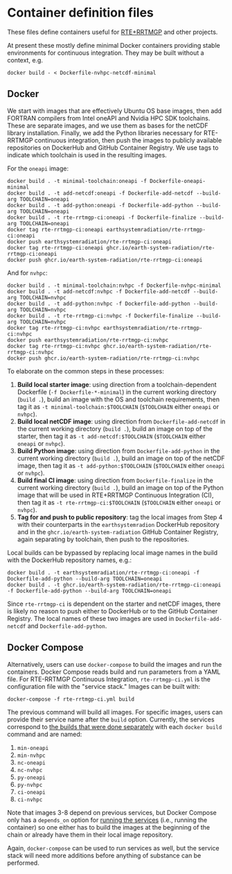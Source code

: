 # Container definition files

These files define containers useful for [RTE+RRTMGP](https://github.com/earth-system-radiation/rte-rrtmgp) and other projects.

At present these mostly define minimal Docker containers providing stable environments for continuous integration. They may be built without a context, e.g.

```
docker build - < Dockerfile-nvhpc-netcdf-minimal
```

## Docker <a name="docker"></a>

We start with images that are effectively Ubuntu OS base images, then add FORTRAN compilers from Intel oneAPI and Nvidia HPC SDK toolchains. These are separate images, and we use them as bases for the netCDF library installation. Finally, we add the Python libraries necessary for RTE-RRTMGP continuous integration, then push the images to publicly available repositories on DockerHub and GitHub Container Registry. We use tags to indicate which toolchain is used in the resulting images.

For the `oneapi` image:

```
docker build . -t minimal-toolchain:oneapi -f Dockerfile-oneapi-minimal
docker build . -t add-netcdf:oneapi -f Dockerfile-add-netcdf --build-arg TOOLCHAIN=oneapi
docker build . -t add-python:oneapi -f Dockerfile-add-python --build-arg TOOLCHAIN=oneapi
docker build . -t rte-rrtmgp-ci:oneapi -f Dockerfile-finalize --build-arg TOOLCHAIN=oneapi
docker tag rte-rrtmgp-ci:oneapi earthsystemradiation/rte-rrtmgp-ci:oneapi
docker push earthsystemradiation/rte-rrtmgp-ci:oneapi
docker tag rte-rrtmgp-ci:oneapi ghcr.io/earth-system-radiation/rte-rrtmgp-ci:oneapi
docker push ghcr.io/earth-system-radiation/rte-rrtmgp-ci:oneapi
```

And for `nvhpc`:

```
docker build . -t minimal-toolchain:nvhpc -f Dockerfile-nvhpc-minimal
docker build . -t add-netcdf:nvhpc -f Dockerfile-add-netcdf --build-arg TOOLCHAIN=nvhpc
docker build . -t add-python:nvhpc -f Dockerfile-add-python --build-arg TOOLCHAIN=nvhpc
docker build . -t rte-rrtmgp-ci:nvhpc -f Dockerfile-finalize --build-arg TOOLCHAIN=nvhpc
docker tag rte-rrtmgp-ci:nvhpc earthsystemradiation/rte-rrtmgp-ci:nvhpc
docker push earthsystemradiation/rte-rrtmgp-ci:nvhpc
docker tag rte-rrtmgp-ci:nvhpc ghcr.io/earth-system-radiation/rte-rrtmgp-ci:nvhpc
docker push ghcr.io/earth-system-radiation/rte-rrtmgp-ci:nvhpc
```

To elaborate on the common steps in these processes:

1. **Build local starter image**: using direction from a toolchain-dependent Dockerfile (`-f Dockerfile-*-minimal`) in the current working directory (`build .`), build an image with the OS and toolchain requirements, then tag it as `-t minimal-toolchain:$TOOLCHAIN` (`$TOOLCHAIN` either `oneapi` or `nvhpc`).
2. **Build local netCDF image**: using direction from `Dockerfile-add-netcdf` in the current working directory (`build .`), build an image on top of the starter, then tag it as `-t add-netcdf:$TOOLCHAIN` (`$TOOLCHAIN` either `oneapi` or `nvhpc`).
3. **Build Python image**: using direction from `Dockerfile-add-python` in the current working directory (`build .`), build an image on top of the netCDF image, then tag it as `-t add-python:$TOOLCHAIN` (`$TOOLCHAIN` either `oneapi` or `nvhpc`).
4. **Build final CI image**: using direction from `Dockerfile-finalize` in the current working directory (`build .`), build an image on top of the Python image that will be used in RTE+RRTMGP Continuous Integration (CI), then tag it as `-t rte-rrtmgp-ci:$TOOLCHAIN` (`$TOOLCHAIN` either `oneapi` or `nvhpc`).
5. **Tag for and push to public repository**: tag the local images from Step 4 with their counterparts in the `earthsystemradion` DockerHub repository and in the `ghcr.io/earth-system-radiation` GitHub Container Registry, again separating by toolchain, then push to the repositories.

Local builds can be bypassed by replacing local image names in the build with the DockerHub repository names, e.g.:

```
docker build . -t earthsystemradiation/rte-rrtmgp-ci:oneapi -f Dockerfile-add-python --build-arg TOOLCHAIN=oneapi
docker build . -t ghcr.io/earth-system-radiation/rte-rrtmgp-ci:oneapi -f Dockerfile-add-python --build-arg TOOLCHAIN=oneapi
```

Since `rte-rrtmgp-ci` is dependent on the starter and netCDF images, there is likely no reason to push either to DockerHub or to the GitHub Container Registry. The local names of these two images are used in `Dockerfile-add-netcdf` and `Dockerfile-add-python`.

## Docker Compose <a name="compose"></a>

Alternatively, users can use `docker-compose` to build the images and run the containers. Docker Compose reads build and run parameters from a YAML file. For RTE-RRTMGP Continuous Integration, `rte-rrtmgp-ci.yml` is the configuration file with the "service stack." Images can be built with:

```
docker-compose -f rte-rrtmgp-ci.yml build
```

The previous command will build all images. For specific images, users can provide their service name after the `build` option. Currently, the services correspond to [the builds that were done separately](#docker) with each `docker build` command and are named:

1. `min-oneapi`
2. `min-nvhpc`
3. `nc-oneapi`
4. `nc-nvhpc`
5. `py-oneapi`
6. `py-nvhpc`
7. `ci-oneapi`
8. `ci-nvhpc`

Note that images 3-8 depend on previous services, but Docker Compose only has a `depends_on` option for [running the services](https://stackoverflow.com/a/37945466) (i.e., running the container) so one either has to build the images at the beginning of the chain or already have them in their local image repository.

Again, `docker-compose` can be used to run services as well, but the service stack will need more additions before anything of substance can be performed.
